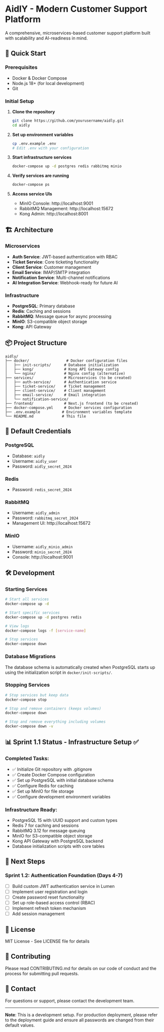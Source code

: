 # AidlY - Modern Customer Support Platform

A comprehensive, microservices-based customer support platform built with scalability and AI-readiness in mind.

## 🚀 Quick Start

### Prerequisites
- Docker & Docker Compose
- Node.js 18+ (for local development)
- Git

### Initial Setup

1. **Clone the repository**
   ```bash
   git clone https://github.com/yourusername/aidly.git
   cd aidly
   ```

2. **Set up environment variables**
   ```bash
   cp .env.example .env
   # Edit .env with your configuration
   ```

3. **Start infrastructure services**
   ```bash
   docker-compose up -d postgres redis rabbitmq minio
   ```

4. **Verify services are running**
   ```bash
   docker-compose ps
   ```

5. **Access service UIs**
   - MinIO Console: http://localhost:9001
   - RabbitMQ Management: http://localhost:15672
   - Kong Admin: http://localhost:8001

## 🏗️ Architecture

### Microservices
- **Auth Service**: JWT-based authentication with RBAC
- **Ticket Service**: Core ticketing functionality
- **Client Service**: Customer management
- **Email Service**: IMAP/SMTP integration
- **Notification Service**: Multi-channel notifications
- **AI Integration Service**: Webhook-ready for future AI

### Infrastructure
- **PostgreSQL**: Primary database
- **Redis**: Caching and sessions
- **RabbitMQ**: Message queue for async processing
- **MinIO**: S3-compatible object storage
- **Kong**: API Gateway

## 📦 Project Structure

```
aidly/
├── docker/                 # Docker configuration files
│   ├── init-scripts/      # Database initialization
│   ├── kong/              # Kong API Gateway config
│   └── nginx/             # Nginx config (alternative)
├── services/              # Microservices (to be created)
│   ├── auth-service/      # Authentication service
│   ├── ticket-service/    # Ticket management
│   ├── client-service/    # Client management
│   ├── email-service/     # Email integration
│   └── notification-service/
├── frontend/              # Next.js frontend (to be created)
├── docker-compose.yml     # Docker services configuration
├── .env.example          # Environment variables template
└── README.md             # This file
```

## 🔐 Default Credentials

### PostgreSQL
- Database: `aidly`
- Username: `aidly_user`
- Password: `aidly_secret_2024`

### Redis
- Password: `redis_secret_2024`

### RabbitMQ
- Username: `aidly_admin`
- Password: `rabbitmq_secret_2024`
- Management UI: http://localhost:15672

### MinIO
- Username: `aidly_minio_admin`
- Password: `minio_secret_2024`
- Console: http://localhost:9001

## 🛠️ Development

### Starting Services
```bash
# Start all services
docker-compose up -d

# Start specific services
docker-compose up -d postgres redis

# View logs
docker-compose logs -f [service-name]

# Stop services
docker-compose down
```

### Database Migrations
The database schema is automatically created when PostgreSQL starts up using the initialization script in `docker/init-scripts/`.

### Stopping Services
```bash
# Stop services but keep data
docker-compose stop

# Stop and remove containers (keeps volumes)
docker-compose down

# Stop and remove everything including volumes
docker-compose down -v
```

## 📊 Sprint 1.1 Status - Infrastructure Setup ✅

### Completed Tasks:
- ✅ Initialize Git repository with .gitignore
- ✅ Create Docker Compose configuration
- ✅ Set up PostgreSQL with initial database schema
- ✅ Configure Redis for caching
- ✅ Set up MinIO for file storage
- ✅ Configure development environment variables

### Infrastructure Ready:
- PostgreSQL 15 with UUID support and custom types
- Redis 7 for caching and sessions
- RabbitMQ 3.12 for message queuing
- MinIO for S3-compatible object storage
- Kong API Gateway with PostgreSQL backend
- Database initialization scripts with core tables

## 🎯 Next Steps

### Sprint 1.2: Authentication Foundation (Days 4-7)
- [ ] Build custom JWT authentication service in Lumen
- [ ] Implement user registration and login
- [ ] Create password reset functionality
- [ ] Set up role-based access control (RBAC)
- [ ] Implement refresh token mechanism
- [ ] Add session management

## 📝 License

MIT License - See LICENSE file for details

## 🤝 Contributing

Please read CONTRIBUTING.md for details on our code of conduct and the process for submitting pull requests.

## 📧 Contact

For questions or support, please contact the development team.

---

**Note**: This is a development setup. For production deployment, please refer to the deployment guide and ensure all passwords are changed from their default values.